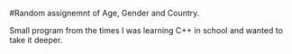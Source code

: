 #Random assignemnt of Age, Gender and Country.

Small program from the times I was learning C++ in school and wanted to take it deeper.


